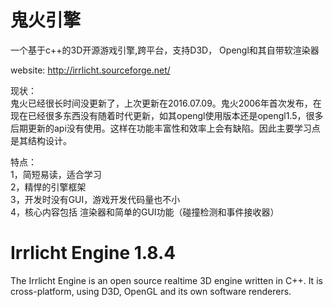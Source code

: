 
# 鬼火引擎
一个基于c++的3D开源游戏引擎,跨平台，支持D3D， Opengl和其自带软渲染器  

website: http://irrlicht.sourceforge.net/

现状：  
鬼火已经很长时间没更新了，上次更新在2016.07.09。鬼火2006年首次发布，在现在已经很多东西没有随着时代更新，如其opengl使用版本还是opengl1.5，很多后期更新的api没有使用。这样在功能丰富性和效率上会有缺陷。因此主要学习点是其结构设计。

特点：  
1，简短易读，适合学习   
2，精悍的引擎框架    
3，开发时没有GUI，游戏开发代码量也不小  
4，核心内容包括 渲染器和简单的GUI功能（碰撞检测和事件接收器）




# Irrlicht Engine 1.8.4
The Irrlicht Engine is an open source realtime 3D engine written in C++. It is cross-platform, using D3D, OpenGL and its own software renderers.

